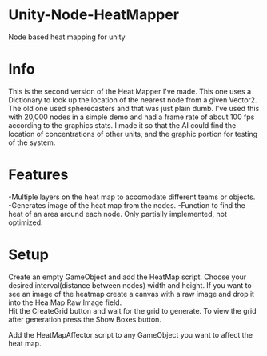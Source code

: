 # Unity-Node-HeatMapper
Node based heat mapping for unity

# Info
This is the second version of the Heat Mapper I've made.  This one uses a Dictionary to look up the location of the nearest node from a given Vector2.  The old one used spherecasters and that was just plain dumb.  I've used this with 20,000 nodes in a simple demo and had a frame rate of about 100 fps according to the graphics stats.  I made it so that the AI could find the location of concentrations of other units, and the graphic portion for testing of the system. 

# Features
-Multiple layers on the heat map to accomodate different teams or objects.
-Generates image of the heat map from the nodes.
-Function to find the heat of an area around each node.  Only partially implemented, not optimized.

# Setup
Create an empty GameObject and add the HeatMap script.  Choose your desired interval(distance between nodes) width and height.  If you want to see an image of the heatmap create a canvas with a raw image and drop it into the Hea Map Raw Image field.  
Hit the CreateGrid button and wait for the grid to generate.  To view the grid after generation press the Show Boxes button.

Add the HeatMapAffector script to any GameObject you want to affect the heat map.  
